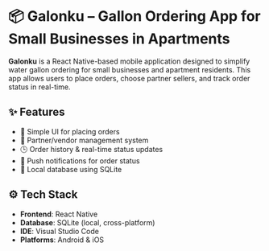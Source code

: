 # 📦 Galonku – Gallon Ordering App for Small Businesses in Apartments

**Galonku** is a React Native-based mobile application designed to simplify water gallon ordering for small businesses and apartment residents. This app allows users to place orders, choose partner sellers, and track order status in real-time.

## ✨ Features

- 📱 Simple UI for placing orders  
- 🛒 Partner/vendor management system  
- 🕒 Order history & real-time status updates  
- 🔔 Push notifications for order status  
- 💾 Local database using SQLite

## ⚙️ Tech Stack

- **Frontend**: React Native  
- **Database**: SQLite (local, cross-platform)  
- **IDE**: Visual Studio Code  
- **Platforms**: Android & iOS
